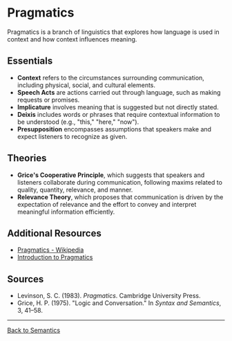 # Pragmatics

Pragmatics is a branch of linguistics that explores how language is used in context and how context influences meaning.

## Essentials

- **Context** refers to the circumstances surrounding communication, including physical, social, and cultural elements.
- **Speech Acts** are actions carried out through language, such as making requests or promises.
- **Implicature** involves meaning that is suggested but not directly stated.
- **Deixis** includes words or phrases that require contextual information to be understood (e.g., "this," "here," "now").
- **Presupposition** encompasses assumptions that speakers make and expect listeners to recognize as given.

## Theories

- **Grice's Cooperative Principle**, which suggests that speakers and listeners collaborate during communication, following maxims related to quality, quantity, relevance, and manner.
- **Relevance Theory**, which proposes that communication is driven by the expectation of relevance and the effort to convey and interpret meaningful information efficiently.


## Additional Resources

- [Pragmatics - Wikipedia](https://en.wikipedia.org/wiki/Pragmatics)
- [Introduction to Pragmatics](https://www.linguisticsociety.org/resource/pragmatics)

## Sources

- Levinson, S. C. (1983). *Pragmatics*. Cambridge University Press.
- Grice, H. P. (1975). "Logic and Conversation." In *Syntax and Semantics*, 3, 41–58.

---

[Back to Semantics](../README.md)
